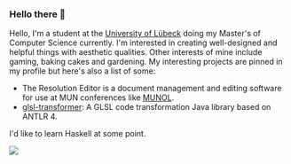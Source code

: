 ### Hello there 👋

Hello, I'm a student at the [University of Lübeck](https://www.uni-luebeck.de/universitaet/universitaet.html) doing my Master's of Computer Science currently. I'm interested in creating well-designed and helpful things with aesthetic qualities. Other interests of mine include gaming, baking cakes and gardening. My interesting projects are pinned in my profile but here's also a list of some:

- The Resolution Editor is a document management and editing software for use at MUN conferences like [MUNOL](https://munol.org/).
- [glsl-transformer](https://github.com/IrisShaders/glsl-transformer): A GLSL code transformation Java library based on ANTLR 4.

I'd like to learn Haskell at some point.

![](https://github-readme-stats.vercel.app/api/top-langs/?username=douira&theme=github_dark&layout=compact)

<!--
**douira/douira** is a ✨ _special_ ✨ repository because its `README.md` (this file) appears on your GitHub profile.

Here are some ideas to get you started:

- 🔭 I’m currently working on ...
- 🌱 I’m currently learning ...
- 👯 I’m looking to collaborate on ...
- 🤔 I’m looking for help with ...
- 💬 Ask me about ...
- 📫 How to reach me: ...
- 😄 Pronouns: ...
- ⚡ Fun fact: ...
-->
